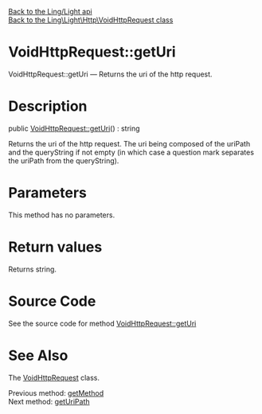 [Back to the Ling/Light api](https://github.com/lingtalfi/Light/blob/master/doc/api/Ling/Light.md)<br>
[Back to the Ling\Light\Http\VoidHttpRequest class](https://github.com/lingtalfi/Light/blob/master/doc/api/Ling/Light/Http/VoidHttpRequest.md)


VoidHttpRequest::getUri
================



VoidHttpRequest::getUri — Returns the uri of the http request.




Description
================


public [VoidHttpRequest::getUri](https://github.com/lingtalfi/Light/blob/master/doc/api/Ling/Light/Http/VoidHttpRequest/getUri.md)() : string




Returns the uri of the http request.
The uri being composed of the uriPath and the queryString if not empty (in which
case a question mark separates the uriPath from the queryString).




Parameters
================

This method has no parameters.


Return values
================

Returns string.








Source Code
===========
See the source code for method [VoidHttpRequest::getUri](https://github.com/lingtalfi/Light/blob/master/Http/VoidHttpRequest.php#L28-L31)


See Also
================

The [VoidHttpRequest](https://github.com/lingtalfi/Light/blob/master/doc/api/Ling/Light/Http/VoidHttpRequest.md) class.

Previous method: [getMethod](https://github.com/lingtalfi/Light/blob/master/doc/api/Ling/Light/Http/VoidHttpRequest/getMethod.md)<br>Next method: [getUriPath](https://github.com/lingtalfi/Light/blob/master/doc/api/Ling/Light/Http/VoidHttpRequest/getUriPath.md)<br>

